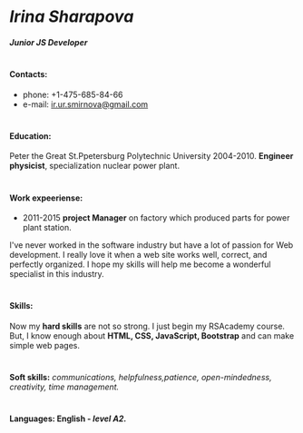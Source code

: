 # *Irina Sharapova*  
#### *Junior JS Developer*
#

#### Contacts:
* phone: +1-475-685-84-66
* e-mail: ir.ur.smirnova@gmail.com
#
#
#
#
#### Education: 
Peter the Great St.Ppetersburg Polytechnic University 2004-2010.
**Engineer physicist**, specialization nuclear power plant.
#

#### Work expeeriense: 
* 2011-2015 **project Manager** on factory which produced parts for power plant station.

I've never worked in the software industry but have a lot of passion for Web development. I really love it when a web site works well, correct, and perfectly organized. 
I hope my skills will help me become a wonderful specialist in this industry.
 #
 
 #### Skills:  
 Now my **hard skills** are not so strong. I just begin my RSAcademy course.
But, I know enough about **HTML, CSS, JavaScript, Bootstrap** and can make simple web pages.
#
**Soft skills:** *communications, helpfulness,patience, open-mindedness, creativity, time management.*
#
#### Languages: English - *level A2.*






